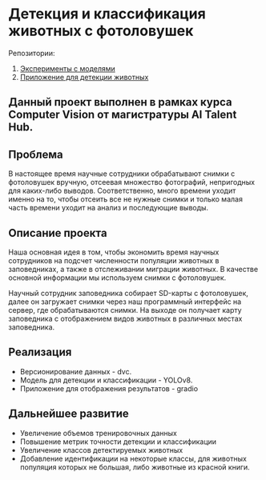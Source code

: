 # Детекция и классификация животных с фотоловушек
Репозитории:
1. [Эксперименты с моделями](https://github.com/Talent-Hub-CV-Project/CV-Project)
2. [Приложение для детекции животных](https://github.com/Talent-Hub-CV-Project/CV_app)

## Данный проект выполнен в рамках курса Computer Vision от магистратуры AI Talent Hub.

## Проблема
В настоящее время научные сотрудники обрабатывают снимки с фотоловушек вручную, отсеевая множество фотографий, непригодных для каких-либо выводов. Соответственно, много времени уходит именно на то, чтобы отсеить все не нужные снимки и только малая часть времени уходит на анализ и последующие выводы.

## Описание проекта
Наша основная идея в том, чтобы экономить время научных сотрудников на подсчет численности популяции животных в заповедниках, а также в отслеживании миграции животных. В качестве основной информации мы используем снимки с фотоловушек.

Научный сотрудник заповедника собирает SD-карты с фотоловушек, далее он загружает снимки через наш программный интерфейс на сервер, где обрабатываются снимки. На выходе он получает карту заповедника с отображением видов животных в различных местах заповедника.

## Реализация

- Версионирование данных - dvc.
- Модель для детекции и классификации - YOLOv8.
- Приложение для отображения результатов - gradio


## Дальнейшее развитие
- Увеличение объемов тренировочных данных
- Повышение метрик точности детекции и классификации
- Увеличение классов детектируемых животных
- Добавление идентификации на некоторые классы, для животных популяция которых не большая, либо животные из красной книги.
